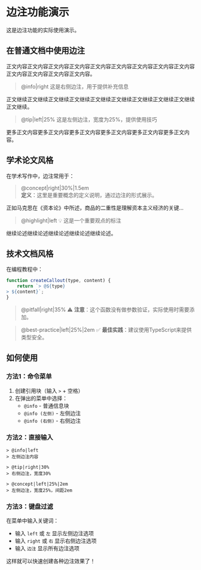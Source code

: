 # 边注功能演示

这是边注功能的实际使用演示。

## 在普通文档中使用边注

正文内容正文内容正文内容正文内容正文内容正文内容正文内容正文内容正文内容正文内容正文内容正文内容正文内容。

> @info|right
> 这是右侧边注，用于提供补充信息

正文继续正文继续正文继续正文继续正文继续正文继续正文继续正文继续正文继续正文继续。

> @tip|left|25%
> 这是左侧边注，宽度为25%，提供使用技巧

更多正文内容更多正文内容更多正文内容更多正文内容更多正文内容更多正文内容。

## 学术论文风格

在学术写作中，边注常用于：

> @concept|right|30%|1.5em  
> **定义**：这里是重要概念的定义说明，通过边注的形式展示。

正如马克思在《资本论》中所述，商品的二重性是理解资本主义经济的关键...

> @highlight|left
> 💡 这是一个重要观点的标注

继续论述继续论述继续论述继续论述继续论述。

## 技术文档风格

在编程教程中：

```javascript  
function createCallout(type, content) {
    return `> @${type}
> ${content}`;
}
```

> @pitfall|right|35%
> ⚠️ **注意**：这个函数没有做参数验证，实际使用时需要添加。

> @best-practice|left|25%|2em
> ✅ **最佳实践**：建议使用TypeScript来提供类型安全。

## 如何使用

### 方法1：命令菜单
1. 创建引用块（输入 `>` + 空格）
2. 在弹出的菜单中选择：
   - `@info` - 普通信息块
   - `@info (左侧)` - 左侧边注  
   - `@info (右侧)` - 右侧边注

### 方法2：直接输入
```
> @info|left
> 左侧边注内容

> @tip|right|30%
> 右侧边注，宽度30%

> @concept|left|25%|2em  
> 左侧边注，宽度25%，间距2em
```

### 方法3：键盘过滤
在菜单中输入关键词：
- 输入 `left` 或 `左` 显示左侧边注选项
- 输入 `right` 或 `右` 显示右侧边注选项
- 输入 `边注` 显示所有边注选项

这样就可以快速创建各种边注效果了！
